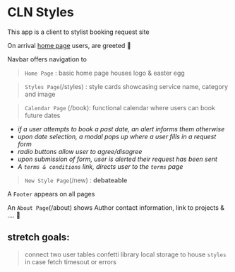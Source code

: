 # CLN Styles

This app is a client to stylist booking request site

On arrival [home page](https://clnstylez.netlify.app/) users, are greeted 🎉

Navbar offers navigation to
>`Home Page` : basic home page houses logo & easter egg

>`Styles Page`(/styles) : style cards showcasing service name, category and image

>`Calendar Page` (/book): functional calendar where users can book future dates
* _if a user attempts to book a past date, an alert informs them otherwise_
* _upon date selection, a modal pops up where a user fills in a request form_
* _radio buttons allow user to agree/disagree_
* _upon submission of form, user is alerted their request has been sent_
* _A `terms & conditions` link, directs user to the `terms` page_
  
>`New Style Page`(/new) : **debateable**

A `Footer` appears on all pages 

An `About Page`(/about) shows Author contact information, link to projects & .... 👀


## stretch goals: 
>connect two user tables 
>confetti library
>local storage to house `styles` in case fetch timesout or errors
